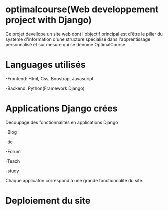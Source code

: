 # optimalcourse(Web developpement project with Django)

Ce projet devellope un site web dont l'objectif principal est d'être le pilier du système d'information d'une structure spécialisé dans l'apprentissage personnalisé et sur mesure qui se denome OptimalCourse
# Languages utilisés
-Frontend: Html, Css, Boostrap, Javascript

-Backend: Python(Framework Django)
# Applications Django crées
Decoupage des fonctionnalités en applications Django

-Blog

-tic

-Forum

-Teach

-study

Chaque applicaton correspond à une grande fonctionnalité du site.

# Deploiement du site
